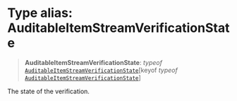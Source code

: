 # Type alias: AuditableItemStreamVerificationState

> **AuditableItemStreamVerificationState**: *typeof* [`AuditableItemStreamVerificationState`](../variables/AuditableItemStreamVerificationState.md)\[keyof *typeof* [`AuditableItemStreamVerificationState`](../variables/AuditableItemStreamVerificationState.md)\]

The state of the verification.
